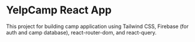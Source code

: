 # YelpCamp React App

This project for building camp application using Tailwind CSS, Firebase (for auth and camp database), react-router-dom, and react-query.
